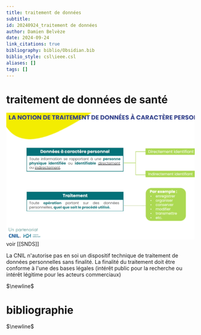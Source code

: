 ```yaml
---
title: traitement de données
subtitle:
id: 20240924_traitement de données
author: Damien Belvèze
date: 2024-09-24
link_citations: true
bibliography: biblio/Obsidian.bib
biblio_style: csl\ieee.csl
aliases: []
tags: []
---
```


# traitement de données de santé

![](images/traitement_donnees.png)
voir [[SNDS]]

La CNIL n'autorise pas en soi un dispositif technique de traitement de données personnelles sans finalité. La finalité du traitement doit être conforme à l'une des bases légales (intérêt public pour la recherche ou intérêt légitime pour les acteurs commerciaux)



$\newline$
# bibliographie
$\newline$






